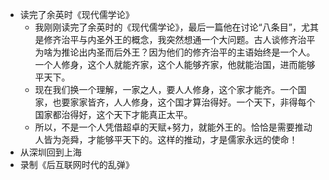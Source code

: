 - 读完了余英时《现代儒学论》
	- 我刚刚读完了余英时的《现代儒学论》，最后一篇他在讨论“八条目”，尤其是修齐治平与内圣外王的概念，我突然想通一个大问题。古人谈修齐治平为啥为推论出内圣而后外王？因为他们的修齐治平的主语始终是一个人。一个人修身，这个人就能齐家，这个人能够齐家，他就能治国，进而能够平天下。
	- 现在我们换一个理解，一家之人，要人人修身，这个家才能齐。一个国家，也要家家皆齐，人人修身，这个国才算治得好。一个天下，非得每个国家都治得好，这个天下才能真正太平。
	- 所以，不是一个人凭借超卓的天赋+努力，就能外王的。恰恰是需要推动人皆为尧舜，才能够平天下的。这样的推动，才是儒家永远的使命！
- 从深圳回到上海
- 录制《后互联网时代的乱弹》